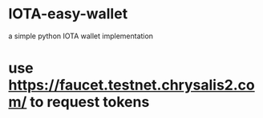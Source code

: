 # IOTA-easy-wallet
a simple python IOTA wallet implementation


# use https://faucet.testnet.chrysalis2.com/ to request tokens